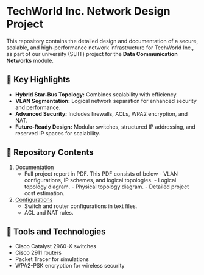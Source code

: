 # TechWorld Inc. Network Design Project

This repository contains the detailed design and documentation of a secure, scalable, and high-performance network infrastructure for TechWorld Inc., as part of our university (SLIIT) project for the **Data Communication Networks** module.

## 🌟 Key Highlights
- **Hybrid Star-Bus Topology:** Combines scalability with efficiency.
- **VLAN Segmentation:** Logical network separation for enhanced security and performance.
- **Advanced Security:** Includes firewalls, ACLs, WPA2 encryption, and NAT.
- **Future-Ready Design:** Modular switches, structured IP addressing, and reserved IP spaces for scalability.

## 📂 Repository Contents
1. [Documentation](documentation/)  
   - Full project report in PDF.
     This PDF consists of below
         - VLAN configurations, IP schemes, and logical topologies.
         - Logical topology diagram.
         - Physical topology diagram.
         - Detailed project cost estimation.
2. [Configurations](configurations/)  
   - Switch and router configurations in text files.
   - ACL and NAT rules.



## 🔧 Tools and Technologies
- Cisco Catalyst 2960-X switches
- Cisco 2911 routers
- Packet Tracer for simulations
- WPA2-PSK encryption for wireless security


